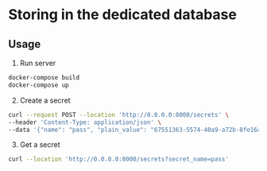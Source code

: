 # Storing in the dedicated database

## Usage

1. Run server

```bash
docker-compose build
docker-compose up
```

2. Create a secret

```bash
curl --request POST --location 'http://0.0.0.0:8000/secrets' \
--header 'Content-Type: application/json' \
--data '{"name": "pass", "plain_value": "67551363-5574-40a9-a72b-8fe16afd75b4"}'
```

3. Get a secret

```bash
curl --location 'http://0.0.0.0:8000/secrets?secret_name=pass'
```
